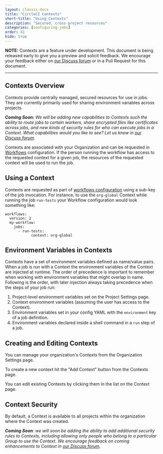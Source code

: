 ```yaml
---
layout: classic-docs
title: "CircleCI Contexts"
short-title: "Using Contexts"
description: "Secured, cross-project resources"
categories: [configuring-jobs]
order: 41
hide: true
---
```



**NOTE:** Contexts are a feature under development. This document is being released early to give you a preview and solicit feedback. We encourage your feedback either on [our Discuss forum](https://discuss.circleci.com/t/contexts-feedback/13908) or in a Pull Request for this document.

<hr>

## Contexts Overview
Contexts provide centrally managed, secured resources for use in jobs. They are currently primarily used for sharing environment variables across projects.

_**Coming Soon:** We will be adding new capabilities to Contexts such the ability to route jobs to certain workers, share encrypted files like certificates across jobs, and new kinds of security rules for who can execute jobs in a Context. What capabilities would you like to see? Let us know in [our Discuss forum](https://discuss.circleci.com/t/contexts-feedback/13908)._

Contexts are associated with your Organization and can be requested in [Workflows](../workflows/) configuration. If the person running the workflow has access to the requested context for a given job, the resources of the requested context will be used to run the job.

## Using a Context
Contexts are requested as part of [workflows configuration](../workflows/) using a sub-key of the job invocation. For instance, to use the `org-global` Context while running the job `run-tests` your Workflow configuration would look something like:

```
workflows:
  version: 2
  my-workflow:
    jobs:
      - run-tests:
            context: org-global
```

## Environment Variables in Contexts
Contexts have a set of environment variables defined as name/value pairs. When a job is run with a Context the environment variables of the Context are injected at runtime. The order of precedence is important to remember when working with environment variables that might overlap in name. Following is the order, with later injection always taking precedence when the steps of your job run:
1. Project-level environment variables set on the Project Settings page.
2. Context environment variables (assuming the user has access to the Context).
3. Environment variables set in your config YAML with the `environment` key of a job definition.
4. Environment variables declared inside a shell command in a `run` step of a job.

## Creating and Editing Contexts
You can manage your organization's Contexts from the Organization Settings page. 

To create a new context hit the "Add Context" button from the Contexts page.

You can edit existing Contexts by clicking them in the list on the Context page.

## Context Security
By default, a Context is available to all projects within the organization where the Context was created. 

_**Coming Soon**: we will soon be adding the ability to add additional security rules to Contexts, including allowing only people who belong to a particular Group to use the Context. We encourage feedback on coming enhancements to Context in [our Discuss forum](https://discuss.circleci.com/t/contexts-feedback/13908)._

